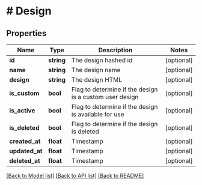 # # Design

## Properties

Name | Type | Description | Notes
------------ | ------------- | ------------- | -------------
**id** | **string** | The design hashed id | [optional]
**name** | **string** | The design name | [optional]
**design** | **string** | The design HTML | [optional]
**is_custom** | **bool** | Flag to determine if the design is a custom user design | [optional]
**is_active** | **bool** | Flag to determine if the design is available for use | [optional]
**is_deleted** | **bool** | Flag to determine if the design is deleted | [optional]
**created_at** | **float** | Timestamp | [optional]
**updated_at** | **float** | Timestamp | [optional]
**deleted_at** | **float** | Timestamp | [optional]

[[Back to Model list]](../../README.md#models) [[Back to API list]](../../README.md#endpoints) [[Back to README]](../../README.md)
